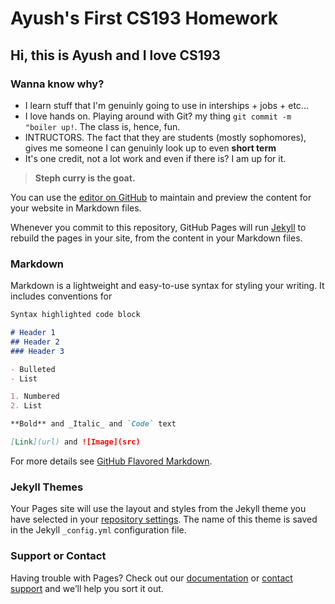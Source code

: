 # Ayush's First CS193 Homework

## Hi, this is Ayush and I love CS193

### Wanna know why?

- I learn stuff that I'm genuinly going to use in interships + jobs + etc...
- I love hands on. Playing around with Git? my thing `git commit -m "boiler up!`. The class is, hence, fun.
- INTRUCTORS. The fact that they are students (mostly sophomores), gives me someone I can genuinly look up to even **short term**
- It's one credit, not a lot work and even if there is? I am up for it.

> **Steph curry is the goat.**


You can use the [editor on GitHub](https://github.com/kalutes/CS193_Fall18_Lab1/edit/master/index.md) to maintain and preview the content for your website in Markdown files.

Whenever you commit to this repository, GitHub Pages will run [Jekyll](https://jekyllrb.com/) to rebuild the pages in your site, from the content in your Markdown files.

### Markdown

Markdown is a lightweight and easy-to-use syntax for styling your writing. It includes conventions for

```markdown
Syntax highlighted code block

# Header 1
## Header 2
### Header 3

- Bulleted
- List

1. Numbered
2. List

**Bold** and _Italic_ and `Code` text

[Link](url) and ![Image](src)
```

For more details see [GitHub Flavored Markdown](https://guides.github.com/features/mastering-markdown/).

### Jekyll Themes

Your Pages site will use the layout and styles from the Jekyll theme you have selected in your [repository settings](https://github.com/kalutes/CS193_Fall18_Lab1/settings). The name of this theme is saved in the Jekyll `_config.yml` configuration file.

### Support or Contact

Having trouble with Pages? Check out our [documentation](https://help.github.com/categories/github-pages-basics/) or [contact support](https://github.com/contact) and we’ll help you sort it out.
